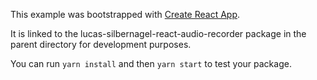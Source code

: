 This example was bootstrapped with [Create React App](https://github.com/facebook/create-react-app).

It is linked to the lucas-silbernagel-react-audio-recorder package in the parent directory for development purposes.

You can run `yarn install` and then `yarn start` to test your package.
